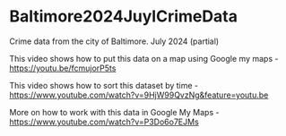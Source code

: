 # Baltimore2024JuylCrimeData
Crime data from the city of Baltimore. July 2024 (partial)

This video shows how to put this data on a map using Google my maps - https://youtu.be/fcmujorP5ts

This video shows how to sort this dataset by time - https://www.youtube.com/watch?v=9HjW99QvzNg&feature=youtu.be

More on how to work with this data in Google My Maps - https://www.youtube.com/watch?v=P3Do6o7EJMs

